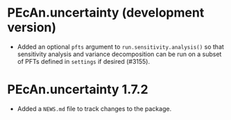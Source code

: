 # PEcAn.uncertainty (development version)

- Added an optional `pfts` argument to `run.sensitivity.analysis()` so that sensitivity analysis and variance decomposition can be run on a subset of PFTs defined in `settings` if desired (#3155).

# PEcAn.uncertainty 1.7.2

* Added a `NEWS.md` file to track changes to the package.
